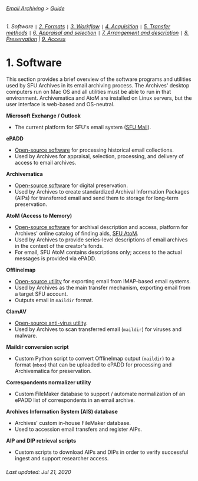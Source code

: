 ###### [Email Archiving](../README.md) > [Guide](./00-introduction.md)
###### 1. Software `|` [2. Formats](./02-formats.md) `|` [3. Workflow](./03-workflow.md) `|` [4. Acquisition](./04-acquisition.md) `|` [5. Transfer methods](./05-transfer-methods.md) `|` [6. Appraisal and selection](./06-appraisal-selection.md) `|` [7. Arrangement and description](./07-arrangement-description.md) `|` [8. Preservation](./08-preservation.md) | [9. Access](./09-access.md)

# 1. Software

This section provides a brief overview of the software programs and utilities used by SFU Archives in its email archiving process. The Archives' desktop computers run on Mac OS and all utilities must be able to run in that environment. Archivematica and AtoM are installed on Linux servers, but the user interface is web-based and OS-neutral.

**Microsoft Exchange / Outlook**
- The current platform for SFU's email system ([SFU Mail](https://www.sfu.ca/sfumail.html)).

**ePADD**
- [Open-source software](https://library.stanford.edu/projects/epadd) for processing historical email collections.
- Used by Archives for appraisal, selection, processing, and delivery of access to email archives.

**Archivematica**
- [Open-source software](https://www.archivematica.org/en/) for digital preservation.
- Used by Archives to create standardized Archival Information Packages (AIPs) for transferred email and send them to storage for long-term preservation.

**AtoM (Access to Memory)**
- [Open-source software](https://www.accesstomemory.org/en/) for archival description and access, platform for Archives' online catalog of finding aids, [SFU AtoM](https://atom.archives.sfu.ca).
- Used by Archives to provide series-level descriptions of email archives in the context of the creator's fonds.
- For email, SFU AtoM contains descriptions only; access to the actual messages is provided via ePADD.

**OfflineImap**
- [Open-source utility](http://www.offlineimap.org) for exporting email from IMAP-based email systems.
- Used by Archives as the main transfer mechanism, exporting email from a target SFU account.
- Outputs email in `maildir` format.

**ClamAV**
- [Open-source anti-virus utility](https://www.clamav.net).
- Used by Archives to scan transferred email (`maildir`) for viruses and malware.

**Maildir conversion script**
- Custom Python script to convert OfflineImap output (`maildir`) to a format (`mbox`) that can be uploaded to ePADD for processing and Archivematica for preservation.

**Correspondents normalizer utility**
- Custom FileMaker database to support / automate normalization of an ePADD list of correspondents in an email archive.

**Archives Information System (AIS) database**
- Archives' custom in-house FileMaker database.
- Used to accession email transfers and register AIPs.

**AIP and DIP retrieval scripts**
- Custom scripts to download AIPs and DIPs in order to verify successful ingest and support researcher access.

###### Last updated: Jul 21, 2020
